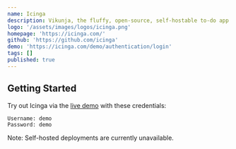 ```yaml
---
name: Icinga
description: Vikunja, the fluffy, open-source, self-hostable to-do app.
logo: '/assets/images/logos/icinga.png'
homepage: 'https://icinga.com/'
github: 'https://github.com/icinga'
demo: 'https://icinga.com/demo/authentication/login'
tags: []
published: true
---
```


## Getting Started

Try out Icinga via the [live demo](https://icinga.com/demo/authentication/login) with these credentials:

```
Username: demo
Password: demo
```

Note: Self-hosted deployments are currently unavailable.
